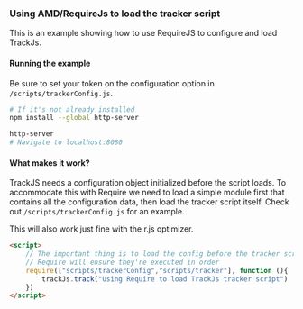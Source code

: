 ### Using AMD/RequireJs to load the tracker script
This is an example showing how to use RequireJS to configure and load TrackJs.

#### Running the example

Be sure to set your token on the configuration option in `/scripts/trackerConfig.js`.

```bash 
# If it's not already installed
npm install --global http-server

http-server
# Navigate to localhost:8080
```

#### What makes it work?

TrackJS needs a configuration object initialized before the script loads.  To accommodate this with Require we need to load a simple module first that contains all the configuration data, then load the tracker script itself.  Check out `/scripts/trackerConfig.js` for an example.

This will also work just fine with the r.js optimizer.

```html
<script>
    // The important thing is to load the config before the tracker script.  
    // Require will ensure they're executed in order
    require(["scripts/trackerConfig","scripts/tracker"], function (){
        trackJs.track("Using Require to load TrackJs tracker script")
    })
</script>
```
